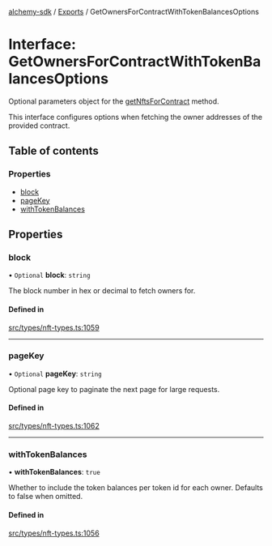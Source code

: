 [alchemy-sdk](../README.md) / [Exports](../modules.md) / GetOwnersForContractWithTokenBalancesOptions

# Interface: GetOwnersForContractWithTokenBalancesOptions

Optional parameters object for the [getNftsForContract](../classes/NftNamespace.md#getnftsforcontract) method.

This interface configures options when fetching the owner addresses of the
provided contract.

## Table of contents

### Properties

- [block](GetOwnersForContractWithTokenBalancesOptions.md#block)
- [pageKey](GetOwnersForContractWithTokenBalancesOptions.md#pagekey)
- [withTokenBalances](GetOwnersForContractWithTokenBalancesOptions.md#withtokenbalances)

## Properties

### block

• `Optional` **block**: `string`

The block number in hex or decimal to fetch owners for.

#### Defined in

[src/types/nft-types.ts:1059](https://github.com/alchemyplatform/alchemy-sdk-js/blob/89d639ce/src/types/nft-types.ts#L1059)

___

### pageKey

• `Optional` **pageKey**: `string`

Optional page key to paginate the next page for large requests.

#### Defined in

[src/types/nft-types.ts:1062](https://github.com/alchemyplatform/alchemy-sdk-js/blob/89d639ce/src/types/nft-types.ts#L1062)

___

### withTokenBalances

• **withTokenBalances**: ``true``

Whether to include the token balances per token id for each owner. Defaults
to false when omitted.

#### Defined in

[src/types/nft-types.ts:1056](https://github.com/alchemyplatform/alchemy-sdk-js/blob/89d639ce/src/types/nft-types.ts#L1056)
